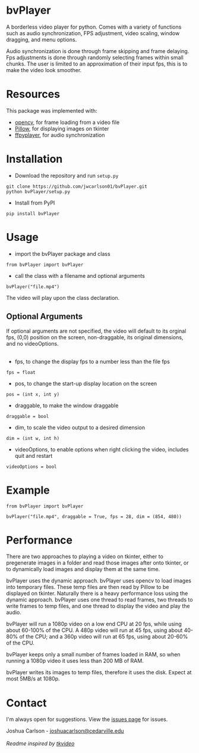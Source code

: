 # bvPlayer
A borderless video player for python. Comes with a variety of functions such as audio synchronization, FPS adjustment, video scaling, window dragging, and menu options.

Audio synchronization is done through frame skipping and frame delaying. Fps adjustments is done through randomly selecting frames within small chunks. The user is limited to an approximation of their input fps, this is to make the video look smoother.

# Resources
This package was implemented with:
- [opencv](https://pypi.org/project/opencv-python/), for frame loading from a video file
- [Pillow](https://pypi.org/project/Pillow/), for displaying images on tkinter
- [ffpyplayer](https://pypi.org/project/ffpyplayer/), for audio synchronization

# Installation
- Download the repository and run `setup.py`
```
git clone https://github.com/jwcarlson01/bvPlayer.git
python bvPlayer/setup.py
```
- Install from PyPI
```
pip install bvPlayer
```

# Usage
- import the bvPlayer package and class
```
from bvPlayer import bvPlayer
```
- call the class with a filename and optional arguments
```
bvPlayer("file.mp4")
```
The video will play upon the class declaration.
## Optional Arguments
If optional arguments are not specified, the video will default to its orginal fps, (0,0) position on the screen, non-draggable, its original dimensions, and no videoOptions.
<br/><br/>
- fps, to change the display fps to a number less than the file fps
```
fps = float
```
- pos, to change the start-up display location on the screen
```
pos = (int x, int y)
```
- draggable, to make the window draggable
```
draggable = bool
```
- dim, to scale the video output to a desired dimension
```
dim = (int w, int h)
```
- videoOptions, to enable options when right clicking the video, includes quit and restart
```
videoOptions = bool
```

# Example
```
from bvPlayer import bvPlayer

bvPlayer("file.mp4", draggable = True, fps = 28, dim = (854, 480))
```

# Performance
There are two approaches to playing a video on tkinter, either to pregenerate images in a folder and read those images after onto tkinter, or to dynamically load images and display them at the same time.

bvPlayer uses the dynamic approach. bvPlayer uses opencv to load images into temporary files. These temp files are then read by Pillow to be displayed on tkinter. Naturally there is a heavy performance loss using the dynamic approach. bvPlayer uses one thread to read frames, two threads to write frames to temp files, and one thread to display the video and play the audio.

bvPlayer will run a 1080p video on a low end CPU at 20 fps, while using about 60-100% of the CPU. A 480p video will run at 45 fps, using about 40-80% of the CPU; and a 360p video will run at 65 fps, using about 20-60% of the CPU. 

bvPlayer keeps only a small number of frames loaded in RAM, so when running a 1080p video it uses less than 200 MB of RAM.

bvPlayer writes its images to temp files, therefore it uses the disk. Expect at most 5MB/s at 1080p.

# Contact
I'm always open for suggestions. View the [issues page](https://github.com/jwcarlson01/bvPlayer/issues) for issues.

Joshua Carlson - joshuacarlson@cedarville.edu
<br/><br/>
*Readme inspired by [tkvideo](https://github.com/huskeee/tkvideo)*
